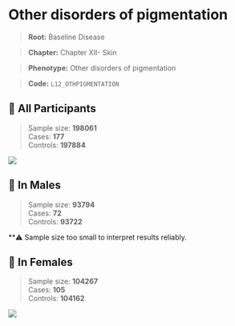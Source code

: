 # Other disorders of pigmentation

> **Root:** Baseline Disease  

> **Chapter:** Chapter XII- Skin  

> **Phenotype:** Other disorders of pigmentation  

> **Code:** `L12_OTHPIGMENTATION`

## 🧪 All Participants  
> Sample size: **198061**  
> Cases: **177**  
> Controls: **197884**
<img src="/Disease/Figures/ALL/Baseline/L12_OTHPIGMENTATION.png"/>
<CsvTable src="/public/Disease/Data/ALL/Baseline/LG_L12_OTHPIGMENTATION.csv" label="🔍 View full results" />

## 👨 In Males  
> Sample size: **93794**  
> Cases: **72**  
> Controls: **93722**

**⚠️ Sample size too small to interpret results reliably.

## 👩 In Females  
> Sample size: **104267**  
> Cases: **105**  
> Controls: **104162**
<img src="/Disease/Figures/Female/Baseline/L12_OTHPIGMENTATION.png"/>
<CsvTable src="/public/Disease/Data/Female/Baseline/LG_L12_OTHPIGMENTATION.csv" label="🔍 View full results" />
